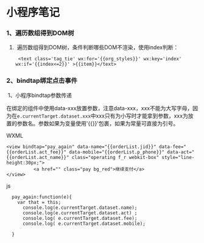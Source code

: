 # 小程序笔记

### 1、遍历数组得到DOM树

1. ​	遍历数组得到DOM树，条件判断哪些DOM不渲染，使用index判断：

   ```
    <text class='tag_tie' wx:for='{{org_styles}}' wx:key='index' wx:if='{{index<=2}}' >{{item}}</text>
   ```


### 2、bindtap绑定点击事件

​	1、小程序bindtap参数传递

​		在绑定的组件中使用data-xxx放置参数，注意data-xxx，xxx不能为大写字母，因为在`e.currentTarget.dataset.xxx`中xxx只有为小写时才能拿到参数，xxx为放置的参数名。参数如果为变量使用'{{}}'包裹，如果为常量可直接为引号。

  WXML

```
<view bindtap="pay_again" data-name="{{orderList.jid}}" data-fee="{{orderList.act_fee}}" data-mobile="{{orderList.p_phone}}" data-act="{{orderList.act_name}}" class="operating f_r webkit-box" style="line-height:30px;"> 
          <a href="" class="pay bg_red">继续支付</a> 
</view>
```

js

```
  pay_again:function(e){
    var that = this;
	  console.log(e.currentTarget.dataset.name);
      console.log(e.currentTarget.dataset.act) ;
      console.log( e.currentTarget.dataset.fee);
      console.log( e.currentTarget.dataset.mobile);
   
  }
```

